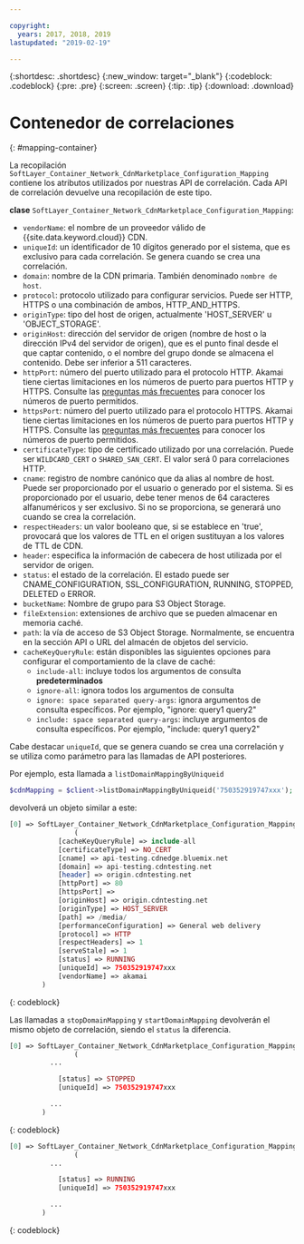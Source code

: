 ```yaml
---

copyright:
  years: 2017, 2018, 2019
lastupdated: "2019-02-19"

---
```


{:shortdesc: .shortdesc}
{:new_window: target="_blank"}
{:codeblock: .codeblock}
{:pre: .pre}
{:screen: .screen}
{:tip: .tip}
{:download: .download}  

# Contenedor de correlaciones
{: #mapping-container}

La recopilación `SoftLayer_Container_Network_CdnMarketplace_Configuration_Mapping` contiene los atributos utilizados por nuestras API de correlación. Cada API de correlación devuelve una recopilación de este tipo.

**clase** `SoftLayer_Container_Network_CdnMarketplace_Configuration_Mapping`:

* `vendorName`: el nombre de un proveedor válido de {{site.data.keyword.cloud}} CDN.
* `uniqueId`: un identificador de 10 dígitos generado por el sistema, que es exclusivo para cada correlación. Se genera cuando se crea una correlación.
* `domain`: nombre de la CDN primaria. También denominado `nombre de host`.
* `protocol`: protocolo utilizado para configurar servicios. Puede ser HTTP, HTTPS o una combinación de ambos, HTTP_AND_HTTPS.
* `originType`: tipo del host de origen, actualmente 'HOST_SERVER' u 'OBJECT_STORAGE'.
* `originHost`: dirección del servidor de origen (nombre de host o la dirección IPv4 del servidor de origen), que es el punto final desde el que captar contenido, o el nombre del grupo donde se almacena el contenido. Debe ser inferior a 511 caracteres.
* `httpPort`: número del puerto utilizado para el protocolo HTTP. Akamai tiene ciertas limitaciones en los números de puerto para puertos HTTP y HTTPS. Consulte las [preguntas más frecuentes](/docs/infrastructure/CDN/faqs.html#are-there-any-restrictions-on-what-http-and-https-port-numbers-are-allowed-for-akamai-) para conocer los números de puerto permitidos.
* `httpsPort`: número del puerto utilizado para el protocolo HTTPS. Akamai tiene ciertas limitaciones en los números de puerto para puertos HTTP y HTTPS. Consulte las [preguntas más frecuentes](/docs/infrastructure/CDN/faqs.html#are-there-any-restrictions-on-what-http-and-https-port-numbers-are-allowed-for-akamai-) para conocer los números de puerto permitidos.
* `certificateType`: tipo de certificado utilizado por una correlación. Puede ser `WILDCARD_CERT` o `SHARED_SAN_CERT`. El valor será 0 para correlaciones HTTP.
* `cname`: registro de nombre canónico que da alias al nombre de host. Puede ser proporcionado por el usuario o generado por el sistema. Si es proporcionado por el usuario, debe tener menos de 64 caracteres alfanuméricos y ser exclusivo. Si no se proporciona, se generará uno cuando se crea la correlación.
* `respectHeaders`: un valor booleano que, si se establece en 'true', provocará que los valores de TTL en el origen sustituyan a los valores de TTL de CDN.
* `header`: especifica la información de cabecera de host utilizada por el servidor de origen.
* `status`: el estado de la correlación. El estado puede ser CNAME_CONFIGURATION, SSL_CONFIGURATION, RUNNING, STOPPED, DELETED o ERROR.
* `bucketName`: Nombre de grupo para S3 Object Storage.
* `fileExtension`: extensiones de archivo que se pueden almacenar en memoria caché.
* `path`: la vía de acceso de S3 Object Storage. Normalmente, se encuentra en la sección API o URL del almacén de objetos del servicio.
* `cacheKeyQueryRule`: están disponibles las siguientes opciones para configurar el comportamiento de la clave de caché:
  * `include-all`: incluye todos los argumentos de consulta **predeterminados**
  * `ignore-all`: ignora todos los argumentos de consulta
  * `ignore: space separated query-args`: ignora argumentos de consulta específicos. Por ejemplo, "ignore: query1 query2"
  * `include: space separated query-args`: incluye argumentos de consulta específicos. Por ejemplo, "include: query1 query2"

Cabe destacar `uniqueId`, que se genera cuando se crea una correlación y se utiliza como parámetro para las llamadas de API posteriores.

Por ejemplo, esta llamada a `listDomainMappingByUniqueid`  
```php  
$cdnMapping = $client->listDomainMappingByUniqueid('750352919747xxx');  
```

devolverá un objeto similar a este:

```php  
[0] => SoftLayer_Container_Network_CdnMarketplace_Configuration_Mapping Object
                (
            [cacheKeyQueryRule] => include-all
            [certificateType] => NO_CERT
            [cname] => api-testing.cdnedge.bluemix.net
            [domain] => api-testing.cdntesting.net
            [header] => origin.cdntesting.net
            [httpPort] => 80
            [httpsPort] =>
            [originHost] => origin.cdntesting.net
            [originType] => HOST_SERVER
            [path] => /media/
            [performanceConfiguration] => General web delivery
            [protocol] => HTTP
            [respectHeaders] => 1
            [serveStale] => 1
            [status] => RUNNING
            [uniqueId] => 750352919747xxx
            [vendorName] => akamai
        )

```
{: codeblock}

Las llamadas a `stopDomainMapping` y `startDomainMapping` devolverán el mismo objeto de correlación, siendo el `status` la diferencia.

```php  
[0] => SoftLayer_Container_Network_CdnMarketplace_Configuration_Mapping Object
                (
          ...

            [status] => STOPPED
            [uniqueId] => 750352919747xxx

          ...
        )

```
{: codeblock}

```php  
[0] => SoftLayer_Container_Network_CdnMarketplace_Configuration_Mapping Object
                (
          ...

            [status] => RUNNING
            [uniqueId] => 750352919747xxx

          ...
        )

```
{: codeblock}
